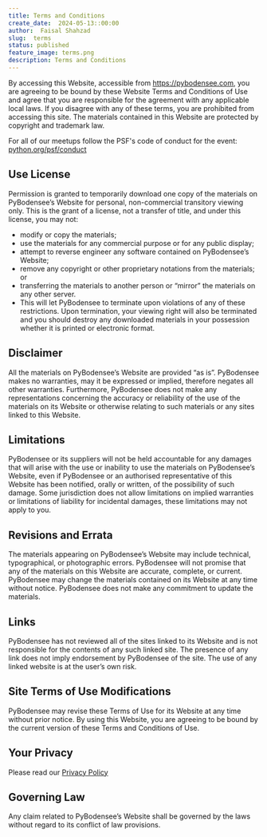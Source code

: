 ```yaml
---
title: Terms and Conditions
create_date:  2024-05-13::00:00
author:  Faisal Shahzad
slug:  terms
status: published
feature_image: terms.png
description: Terms and Conditions
---
```


By accessing this Website, accessible from https://pybodensee.com, you are agreeing to be bound by these Website Terms and Conditions of Use and agree that you are responsible for the agreement with any applicable local laws. If you disagree with any of these terms, you are prohibited from accessing this site. The materials contained in this Website are protected by copyright and trademark law.

For all of our meetups follow the PSF's code of conduct for the event: <a href="https://www.python.org/psf/conduct" target="_blank">python.org/psf/conduct</a>


## Use License

Permission is granted to temporarily download one copy of the materials on PyBodensee’s Website for personal, non-commercial transitory viewing only. This is the grant of a license, not a transfer of title, and under this license, you may not:

- modify or copy the materials;
- use the materials for any commercial purpose or for any public display;
- attempt to reverse engineer any software contained on PyBodensee’s Website;
- remove any copyright or other proprietary notations from the materials; or
- transferring the materials to another person or “mirror” the materials on any other server.
- This will let PyBodensee to terminate upon violations of any of these restrictions. Upon termination, your viewing right will also be terminated and you should destroy any downloaded materials in your possession whether it is printed or electronic format.

## Disclaimer

All the materials on PyBodensee’s Website are provided “as is”. PyBodensee makes no warranties, may it be expressed or implied, therefore negates all other warranties. Furthermore, PyBodensee does not make any representations concerning the accuracy or reliability of the use of the materials on its Website or otherwise relating to such materials or any sites linked to this Website.

## Limitations

PyBodensee or its suppliers will not be held accountable for any damages that will arise with the use or inability to use the materials on PyBodensee’s Website, even if PyBodensee or an authorised representative of this Website has been notified, orally or written, of the possibility of such damage. Some jurisdiction does not allow limitations on implied warranties or limitations of liability for incidental damages, these limitations may not apply to you.

## Revisions and Errata

The materials appearing on PyBodensee’s Website may include technical, typographical, or photographic errors. PyBodensee will not promise that any of the materials on this Website are accurate, complete, or current. PyBodensee may change the materials contained on its Website at any time without notice. PyBodensee does not make any commitment to update the materials.

## Links

PyBodensee has not reviewed all of the sites linked to its Website and is not responsible for the contents of any such linked site. The presence of any link does not imply endorsement by PyBodensee of the site. The use of any linked website is at the user’s own risk.

## Site Terms of Use Modifications

PyBodensee may revise these Terms of Use for its Website at any time without prior notice. By using this Website, you are agreeing to be bound by the current version of these Terms and Conditions of Use.

## Your Privacy

Please read our <a href="/pages/privacy/" target="_blank">Privacy Policy</a>

## Governing Law

Any claim related to PyBodensee’s Website shall be governed by the laws without regard to its conflict of law provisions.